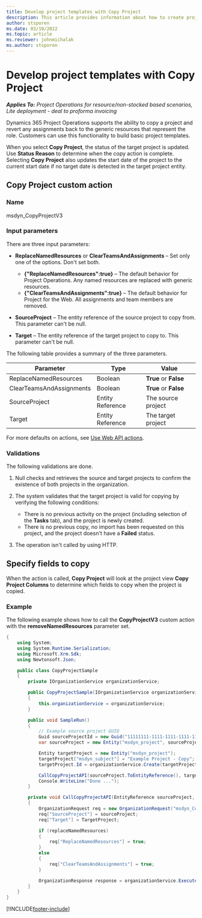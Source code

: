 ```yaml
---
title: Develop project templates with Copy Project
description: This article provides information about how to create project templates using the Copy Project custom action.
author: stsporen
ms.date: 03/10/2022
ms.topic: article
ms.reviewer: johnmichalak
ms.author: stsporen
---
```


# Develop project templates with Copy Project

_**Applies To:** Project Operations for resource/non-stocked based scenarios, Lite deployment - deal to proforma invoicing_

Dynamics 365 Project Operations supports the ability to copy a project and revert any assignments back to the generic resources that represent the role. Customers can use this functionality to build basic project templates.

When you select **Copy Project**, the status of the target project is updated. Use **Status Reason** to determine when the copy action is complete. Selecting **Copy Project** also updates the start date of the project to the current start date if no target date is detected in the target project entity.

## Copy Project custom action

### Name 

msdyn\_CopyProjectV3

### Input parameters

There are three input parameters:

- **ReplaceNamedResources** or **ClearTeamsAndAssignments** – Set only one of the options. Don't set both.

    - **\{"ReplaceNamedResources":true\}** – The default behavior for Project Operations. Any named resources are replaced with generic resources.
    - **\{"ClearTeamsAndAssignments":true\}** – The default behavior for Project for the Web. All assignments and team members are removed.

- **SourceProject** – The entity reference of the source project to copy from. This parameter can't be null.
- **Target** – The entity reference of the target project to copy to. This parameter can't be null.

The following table provides a summary of the three parameters.

| Parameter                | Type             | Value                 |
|--------------------------|------------------|-----------------------|
| ReplaceNamedResources    | Boolean          | **True** or **False** |
| ClearTeamsAndAssignments | Boolean          | **True** or **False** |
| SourceProject            | Entity Reference | The source project    |
| Target                   | Entity Reference | The target project    |

For more defaults on actions, see [Use Web API actions](/powerapps/developer/common-data-service/webapi/use-web-api-actions).

### Validations

The following validations are done.

1. Null checks and retrieves the source and target projects to confirm the existence of both projects in the organization.
2. The system validates that the target project is valid for copying by verifying the following conditions:

    - There is no previous activity on the project (including selection of the **Tasks** tab), and the project is newly created.
    - There is no previous copy, no import has been requested on this project, and the project doesn't have a **Failed** status.

3. The operation isn't called by using HTTP.

## Specify fields to copy

When the action is called, **Copy Project** will look at the project view **Copy Project Columns** to determine which fields to copy when the project is copied.

### Example

The following example shows how to call the **CopyProjectV3** custom action with the **removeNamedResources** parameter set.

```C#
{
    using System;
    using System.Runtime.Serialization;
    using Microsoft.Xrm.Sdk;
    using Newtonsoft.Json;

    public class CopyProjectSample
    {
        private IOrganizationService organizationService;

        public CopyProjectSample(IOrganizationService organizationService)
        {
            this.organizationService = organizationService;
        }

        public void SampleRun()
        {
            // Example source project GUID
            Guid sourceProjectId = new Guid("11111111-1111-1111-1111-111111111111");
            var sourceProject = new Entity("msdyn_project", sourceProjectId);

            Entity targetProject = new Entity("msdyn_project");
            targetProject["msdyn_subject"] = "Example Project - Copy";
            targetProject.Id = organizationService.Create(targetProject);

            CallCopyProjectAPI(sourceProject.ToEntityReference(), targetProject.ToEntityReference(), copyOption, true, false);
            Console.WriteLine("Done ...");
        }

        private void CallCopyProjectAPI(EntityReference sourceProject, EntityReference TargetProject, bool replaceNamedResources = true, bool clearTeamsAndAssignments = false)
        {
            OrganizationRequest req = new OrganizationRequest("msdyn_CopyProjectV3");
            req["SourceProject"] = sourceProject;
            req["Target"] = TargetProject;

            if (replaceNamedResources)
            {
                req["ReplaceNamedResources"] = true;
            }
            else
            {
                req["ClearTeamsAndAssignments"] = true;
            }

            OrganizationResponse response = organizationService.Execute(req);
        }
    }
}
```

[!INCLUDE[footer-include](../includes/footer-banner.md)]
